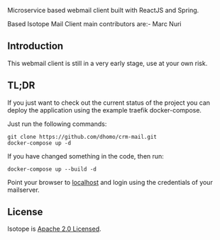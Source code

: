 
Microservice based webmail client built with ReactJS and Spring.

Based Isotope Mail Client main contributors are:- Marc Nuri

## Introduction

This webmail client is still in a very early stage, use at your own risk.

## TL;DR

If you just want to check out the current status of the project you can deploy the application
using the example traefik docker-compose.

Just run the following commands:

```
git clone https://github.com/dhomo/crm-mail.git
docker-compose up -d
```

If you have changed something in the code, then run:

```
docker-compose up --build -d
```

Point your browser to [localhost](http://localhost) and login using the credentials of your mailserver.

## License

Isotope is [Apache 2.0 Licensed](./LICENSE).

